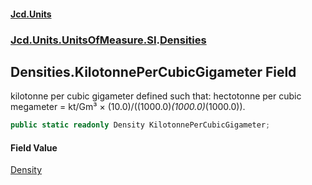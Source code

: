 #### [Jcd.Units](index 'index')
### [Jcd.Units.UnitsOfMeasure.SI](Jcd.Units.UnitsOfMeasure.SI 'Jcd.Units.UnitsOfMeasure.SI').[Densities](Densities 'Jcd.Units.UnitsOfMeasure.SI.Densities')

## Densities.KilotonnePerCubicGigameter Field

kilotonne per cubic gigameter defined such that: hectotonne per cubic megameter = kt/Gm³ ×
(10.0)/((1000.0)*(1000.0)*(1000.0)).

```csharp
public static readonly Density KilotonnePerCubicGigameter;
```

#### Field Value
[Density](Density 'Jcd.Units.UnitTypes.Density')